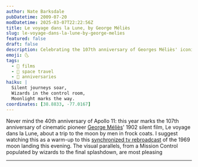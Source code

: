 ```yaml
---
author: Nate Barksdale
pubDatetime: 2009-07-20
modDatetime: 2025-03-07T22:22:56Z
title: Le voyage dans la Lune, by George Méliès
slug: le-voyage-dans-la-lune-by-george-melies
featured: false
draft: false
description: Celebrating the 107th anniversary of Georges Méliès' iconic film, Le voyage dans la Lune, and its intriguing connections to the 1969 moon landing.
emoji: 🌜
tags:
  - 🎥 films
  - 🚀 space travel
  - 🎉 anniversaries
haiku: |
  Silent journeys soar,  
  Wizards in the control room,  
  Moonlight marks the way.
coordinates: [38.8833, -77.0167]
---
```


Never mind the 40th anniversary of Apollo 11: this year marks the 107th anniversary of cinematic pioneer [George Méliès](http://en.wikipedia.org/wiki/Georges_M%C3%A9li%C3%A8s)' 1902 silent film, Le voyage dans la Lune, about a trip to the moon by men in frock coats. I suggest watching this as a warm-up to this [synchronized tv rebroadcast](http://kottke.org/apollo-11/) of the 1969 moon landing this evening. The visual parallels, from a Mission Control populated by wizards to the final splashdown, are most pleasing

---
